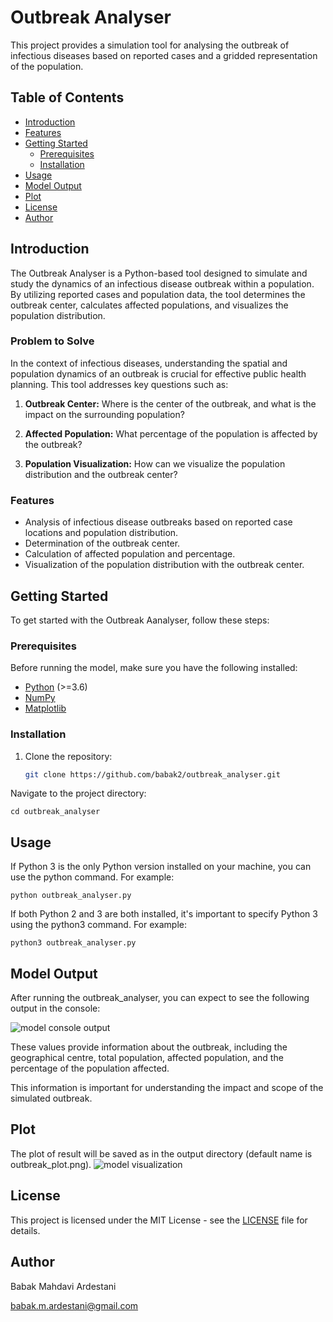 # Outbreak Analyser

This project provides a simulation tool for analysing the outbreak of infectious diseases based on reported cases and a gridded representation of the population.

## Table of Contents

- [Introduction](#introduction)
- [Features](#features)
- [Getting Started](#getting-started)
  - [Prerequisites](#prerequisites)
  - [Installation](#installation)
- [Usage](#usage)
- [Model Output](#model-output) 
- [Plot](#plot)
- [License](#license)
- [Author](#Author)

## Introduction

The Outbreak Analyser is a Python-based tool designed to simulate and study the dynamics of an infectious disease outbreak within a population. By utilizing reported cases and population data, the tool determines the outbreak center, calculates affected populations, and visualizes the population distribution.

### Problem to Solve

In the context of infectious diseases, understanding the spatial and population dynamics of an outbreak is crucial for effective public health planning. This tool addresses key questions such as:

1. **Outbreak Center:** Where is the center of the outbreak, and what is the impact on the surrounding population?

2. **Affected Population:** What percentage of the population is affected by the outbreak?

3. **Population Visualization:** How can we visualize the population distribution and the outbreak center?

### Features

- Analysis of infectious disease outbreaks based on reported case locations and population distribution.
- Determination of the outbreak center.
- Calculation of affected population and percentage.
- Visualization of the population distribution with the outbreak center.


## Getting Started

To get started with the Outbreak Aanalyser, follow these steps:

### Prerequisites

Before running the model, make sure you have the following installed:

- [Python](https://www.python.org/) (>=3.6)
- [NumPy](https://numpy.org/)
- [Matplotlib](https://matplotlib.org/)

### Installation

1. Clone the repository:

   ```bash
   git clone https://github.com/babak2/outbreak_analyser.git

Navigate to the project directory:

`cd outbreak_analyser`

## Usage

If Python 3 is the only Python version installed on your machine, you can use the python command. For example:

```python outbreak_analyser.py ```

If both Python 2 and 3 are both installed, it's important to specify Python 3 using the python3 command. For example:


```python3 outbreak_analyser.py ```


## Model Output

After running the outbreak_analyser, you can expect to see the following output in the console:


![model console output](./images/console-output.png)


These values provide information about the outbreak, including the geographical centre, total population, affected population, and the percentage of the population affected. 

This information is important for understanding the impact and scope of the simulated outbreak.


## Plot

The plot of result will be saved as in the output directory (default name is outbreak_plot.png). 
![model visualization](./images/outbreak_plot.png)


## License

This project is licensed under the MIT License - see the [LICENSE](LICENSE) file for details.


## Author 

Babak Mahdavi Ardestani

babak.m.ardestani@gmail.com
